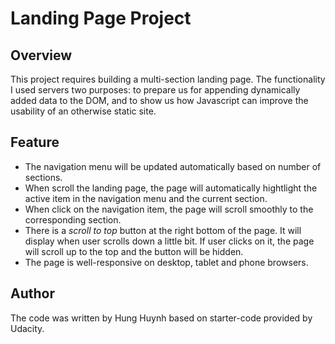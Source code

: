 # Landing Page Project

## Overview

This project requires building a multi-section landing page. The functionality I used servers two purposes: to prepare us for appending dynamically added data to the DOM, and to show us how Javascript can improve the usability of an otherwise static site.

## Feature

- The navigation menu will be updated automatically based on number of sections.
- When scroll the landing page, the page will automatically hightlight the active item in the navigation menu and the current section.
- When click on the navigation item, the page will scroll smoothly to the corresponding section.
- There is a _scroll to top_ button at the right bottom of the page. It will display when user scrolls down a little bit. If user clicks on it, the page will scroll up to the top and the button will be hidden.
- The page is well-responsive on desktop, tablet and phone browsers.

## Author
The code was written by Hung Huynh based on starter-code provided by Udacity.